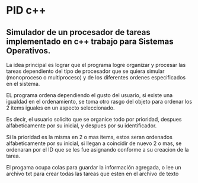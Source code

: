# PID c++
## Simulador de un procesador de tareas implementado en c++ trabajo para Sistemas Operativos.
La idea principal es lograr que el programa logre organizar y procesar las tareas dependiento  del tipo de procesador que se quiera simular (monoproceso o multiproceso) y de los diferentes ordenes especificados en el sistema.

EL programa ordena dependiendo el gusto del usuario, si existe una igualdad en el ordenamiento, se toma otro rasgo del objeto para ordenar los 2 items iguales en un aspecto seleccionado.

Es decir, el usuario solicito que se organice todo por prioridad, despues alfabeticamente por su inicial, y despues por su identificador.

Si la prioridad es la misma en 2 o mas items, estos seran ordenados alfabeticamente por su inicial, si llegan a coincidir de nuevo 2 o mas, se ordenaran por el ID que se les fue asignando conforme a su creacion de la tarea.

El progama ocupa colas para guardar la información agregada, o lee un archivo txt para crear todas las tareas que esten en el archivo de texto
